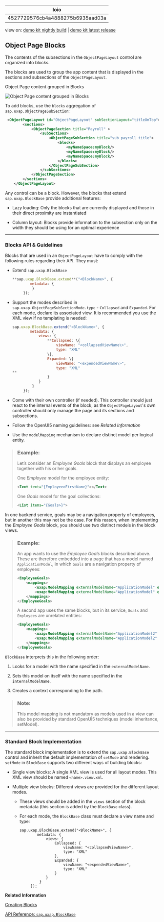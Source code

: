 <!-- loio4527729576cb4a4888275b6935aad03a -->

| loio |
| -----|
| 4527729576cb4a4888275b6935aad03a |

<div id="loio">

view on: [demo kit nightly build](https://openui5nightly.hana.ondemand.com/#/topic/4527729576cb4a4888275b6935aad03a) | [demo kit latest release](https://openui5.hana.ondemand.com/#/topic/4527729576cb4a4888275b6935aad03a)</div>

## Object Page Blocks

The contents of the subsections in the `ObjectPageLayout` control are organized into blocks.

The blocks are used to group the app content that is displayed in the sections and subsections of the `ObjectPageLayout`.

   
  
<a name="loio4527729576cb4a4888275b6935aad03a__fig_cr1_qh1_4cb"/>Object Page content grouped in Blocks

 ![](loioda91fe47966e4c43bd5fd1a318756c7d_HiRes.png "Object Page content grouped in Blocks") 

To add blocks, use the `blocks` aggregation of `sap.uxap.ObjectPageSubSection`:

``` xml
 <ObjectPageLayout id="ObjectPageLayout" subSectionLayout="titleOnTop">
        <sections>
            <ObjectPageSection title="Payroll" >
                <subSections>
                    <ObjectPageSubSection title="sub payroll title">
                        <blocks>
                            <myNameSpace:myBlock/>
                            <myNameSpace:myBlock/>
                            <myNameSpace:myBlock/>
                        </blocks>
                    </ObjectPageSubSection>
                </subSections>
            </ObjectPageSection>
        </sections>
    </ObjectPageLayout>
```

Any control can be a block. However, the blocks that extend `sap.uxap.BlockBase` provide additional features:

-   Lazy loading: Only the blocks that are currently displayed and those in their direct proximity are instantiated

-   Column layout: Blocks provide information to the subsection only on the width they should be using for an optimal experience


***

### Blocks API & Guidelines

Blocks that are used in an `ObjectPageLayout` have to comply with the following rules regarding their API. They must:

-   Extend `sap.uxap.BlockBase`

    ``` js
    **sap.uxap.BlockBase.extend**("<BlockName>", {
            metadata: {
             }
         });
    ```

-   Support the modes described in `sap.uxap.ObjectPageSubSectionMode.type` - `Collapsed` and `Expanded`. For each mode, declare its associated view. It is recommended you use the XML view if no templating is needed:

    ``` js
    sap.uxap.BlockBase.extend("<BlockName>", {
            metadata: {
                views: {
                    **Collapsed: \{
                        viewName: "<collapsedViewName\>",
                        type: "XML"
                    \},
                    Expanded: \{
                        viewName: "<expendedViewName\>",
                        type: "XML"
    **
                    }
                }
             }
         });
    ```

-   Come with their own controller \(if needed\). This controller should just react to the internal events of the block, as the `ObjectPageLayout`'s own controller should only manage the page and its sections and subsections.

-   Follow the OpenUI5 naming guidelines: see *Related Information*

-   Use the `modelMapping` mechanism to declare distinct model per logical entity.


> ### Example:  
> Let’s consider an *Employee Goals* block that displays an employee together with his or her goals.
> 
> One *Employee* model for the employee entity:
> 
> ``` xml
> <Text text="{Employee>FirstName}"></Text>
> ```
> 
> One *Goals* model for the goal collections:
> 
> ``` xml
> <List items="{Goals>}">
> ```

In one backend service, goals may be a navigation property of employees, but in another this may not be the case. For this reason, when implementing the *Employee Goals* block, you should use two distinct models in the block views.

> ### Example:  
> An app wants to use the *Employee Goals* blocks described above. These are therefore embedded into a page that has a model named `ApplicationModel`, in which `Goals` are a navigation property of employees:
> 
> ``` xml
> <EmployeeGoals>
>     <mappings>
>         <uxap:ModelMapping externalModelName="ApplicationModel" externalPath="/Employee('121')" internalModelName="Employee" />
>         <uxap:ModelMapping externalModelName="ApplicationModel" externalPath="**/Employee\('121'\)**/Goals" internalModelName="Goals" />
>     </mappings>
> </EmployeeGoals>
> ```
> 
> A second app uses the same blocks, but in its service, `Goals` and `Employees` are unrelated entities:
> 
> ``` xml
> <EmployeeGoals>
>     <mappings>
>         <uxap:ModelMapping externalModelName="ApplicationModel2" externalPath="/Employee('121')" internalModelName="Employee" />
>         <uxap:ModelMapping externalModelName="ApplicationModel2" externalPath="/Goals" internalModelName="Goals" />
>     </mappings>
> </EmployeeGoals>
> ```

`BlockBase` interprets this in the following order:

1.  Looks for a model with the name specified in the `externalModelName`.

2.  Sets this model on itself with the name specified in the `internalModelName`.

3.  Creates a context corresponding to the path.


> ### Note:  
> This model mapping is not mandatory as models used in a view can also be provided by standard OpenUI5 techniques \(model inheritance, setModel\).

***

### Standard Block Implementation

The standard block implementation is to extend the `sap.uxap.BlockBase` control and inherit the default implementation of `setMode` and rendering. `setMode` in `BlockBase` supports two different ways of building blocks:

-   Single view blocks: A single XML view is used for all layout modes. This XML view should be named `<name>.view.xml`.

-   Multiple view blocks: Different views are provided for the different layout modes.

    -   These views should be added in the `views` section of the block metadata \(this section is added by the `BlockBase` class\).

    -   For each mode, the `BlockBase` class must declare a view name and type:

        ```
        sap.uxap.BlockBase.extend("<BlockName>", {
                metadata: {
                    views: {
                        Collapsed: {
                            viewName: "<collapsedViewName>",
                            type: "XML"
                        },
                        Expanded: {
                            viewName: "<expendedViewName>",
                            type: "XML"
                        }
                    }
                 }
             });
        ```



**Related Information**  


[Creating Blocks](Creating_Blocks_2978f60.md "Important points when creating blocks for the sap.uxap.ObjectPageLayout")

[API Reference: `sap.uxap.BlockBase`](https://openui5.hana.ondemand.com/#docs/api/symbols/sap.uxap.BlockBase.html)

